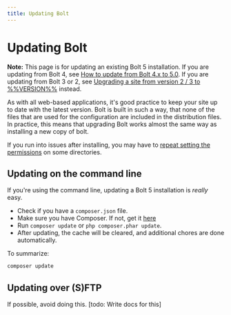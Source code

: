 ```yaml
---
title: Updating Bolt
---
```

Updating Bolt
=============

<p class="note"><strong>Note:</strong> This page is for updating an existing
Bolt 5 installation. If you are updating from Bolt 4, see 
<a href='https://github.com/bolt/core/discussions/2318'>How to update from Bolt 
4.x to 5.0</a>.  
If you are updating from Bolt 3 or 2, see <a
href='upgrading-from-30'> Upgrading a site from version 2 / 3 to
%%VERSION%%</a> instead.</p>

As with all web-based applications, it's good practice to keep your site up to
date with the latest version. Bolt is built in such a way, that none of the
files that are used for the configuration are included in the distribution
files. In practice, this means that upgrading Bolt works almost the same way
as installing a new copy of bolt.

If you run into issues after installing, you may have to
[repeat setting the permissions][perms] on some directories.

Updating on the command line
----------------------------

If you're using the command line, updating a Bolt 5 installation is _really_
easy.

  - Check if you have a `composer.json` file.
  - Make sure you have Composer. If not, get it [here][composer]
  - Run `composer update` or `php composer.phar update`.
  - After updating, the cache will be cleared, and additional chores are done
    automatically.

To summarize:

```bash
composer update
```

Updating over (S)FTP
--------------------

If possible, avoid doing this. [todo: Write docs for this]

<!--
Download the [latest version of Bolt][latest].

Extract the .zip file, and upload to your webhost using the (S)FTP client of
your choice.

<p class="note"><strong>Note:</strong> You want to <em>merge</em> folders and
not replace them. Most FTP clients will <em>merge</em> the folders you're
uploading, but some <em>replace</em> folders instead. Not sure what your client
does? Test this, before you accidentally wipe a folder and its contents.</p>

Updating a `git clone` install
------------------------------

If you've installed via Git, you can update by executing the following commands.

```
git pull
php composer.phar self-update
php composer.phar update
```

After updating, you should clear the cache, and make sure the database is up to
date.

```
php bin/console cache:clear
```

Check and update the database, with these commands:

```
php bin/console database:check
php bin/console database:update
```
-->

[latest]: https://bolt.cm/distribution/bolt-latest.zip
[perms]: /installation/permissions#setting-permissions-quick-amp-easy
[composer]: https://getcomposer.org/download/
